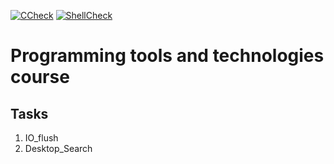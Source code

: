 [![CCheck](https://github.com/i1ya-kznts9v/programming-tools-and-technologies-course/actions/workflows/ccheck.yml/badge.svg)](https://github.com/i1ya-kznts9v/programming-tools-and-technologies-course/actions/workflows/ccheck.yml)
[![ShellCheck](https://github.com/i1ya-kznts9v/programming-tools-and-technologies-course/actions/workflows/shellcheck.yml/badge.svg)](https://github.com/i1ya-kznts9v/programming-tools-and-technologies-course/actions/workflows/shellcheck.yml)

# Programming tools and technologies course

## Tasks
1. IO_flush
2. Desktop_Search
